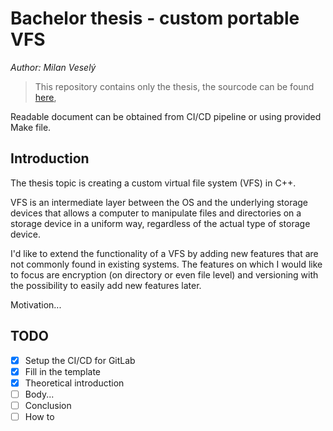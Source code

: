 # Bachelor thesis - custom portable VFS

*Author: Milan Veselý*

> This repository contains only the thesis, the sourcode can be
> found [here](https://gitlab.mff.cuni.cz/teaching/theses/yaghob/vesely-milan/source-code),

Readable document can be obtained from CI/CD pipeline or using provided Make file.

## Introduction

The thesis topic is creating a custom virtual file system (VFS) in C++.

VFS is an intermediate layer between the OS and the underlying storage devices that allows a computer to manipulate
files and directories on a storage device in a uniform way, regardless of the actual type of storage device.

I'd like to extend the functionality of a VFS by adding new features that are not commonly found in existing systems.
The features on which I would like to focus are encryption (on directory or even file level) and versioning with the
possibility to easily add new features later.

Motivation...

## TODO

- [X] Setup the CI/CD for GitLab
- [X] Fill in the template
- [X] Theoretical introduction
- [ ] Body...
- [ ] Conclusion
- [ ] How to